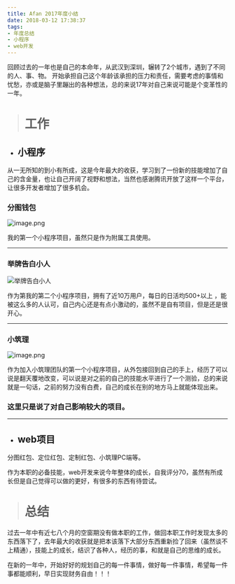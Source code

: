 ```yaml
---
title: Afan 2017年度小结
date: 2018-03-12 17:38:37
tags:
- 年度总结
- 小程序
- web开发
---
```



回顾过去的一年也是自己的本命年，从武汉到深圳，辗转了2个城市，遇到了不同的人、事、物。
开始承担自己这个年龄该承担的压力和责任，需要考虑的事情和忧愁，亦或是脑子里蹦出的各种想法，总的来说17年对自己来说可能是个变革性的一年。

> # 工作

- ## 小程序
从一无所知的到小有所成，这是今年最大的收获，学习到了一份新的技能增加了自己的含金量，也让自己开阔了视野和想法，当然也感谢腾讯开放了这样一个平台，让很多开发者增加了很多机会。

### 分图钱包

![image.png](http://upload-images.jianshu.io/upload_images/7323128-2a704d32d4388e0c.png?imageMogr2/auto-orient/strip%7CimageView2/2/w/1240)
    
我的第一个小程序项目，虽然只是作为附属工具使用。

----
### 举牌告白小人

![举牌告白小人](http://upload-images.jianshu.io/upload_images/7323128-afd67652f35a43f6.jpg?imageMogr2/auto-orient/strip%7CimageView2/2/w/1240)

作为第我的第二个小程序项目，拥有了近10万用户，每日的日活均500+以上
，能被这么多的人认可，自己内心还是有点小激动的，虽然不是自有项目，但是还是很开心。

----
### 小筑理

![image.png](http://upload-images.jianshu.io/upload_images/7323128-460c3f3da9b182af.png?imageMogr2/auto-orient/strip%7CimageView2/2/w/1240)

作为加入小筑理团队的第一个小程序项目，从外包接回到自己的手上，经历了可以说是翻天覆地改变，可以说是对之前的自己的技能水平进行了一个测验，总的来说就是一句话，之前的努力没有白费，自己的成长在别的地方马上就能体现出来。

### 这里只是说了对自己影响较大的项目。
----

- ## web项目

分图红包、定位红包、定制红包、小筑理PC端等。

作为本职的必备技能，web开发来说今年整体的成长，自我评分70，虽然有所成长但是自己觉得可以做的更好，有很多的东西有待尝试。



> # 总结
过去一年中有近七八个月的空窗期没有做本职的工作，做回本职工作时发现太多的东西落下了，去年最大的收获就是把本该落下大部分东西重新捡了回来（虽然谈不上精通），技能上的成长，结识了各种人，经历的事，和就是自己的思维的成长。

在新的一年中，开始好好的规划自己的每一件事情，做好每一件事情，希望每一件事都能顺利，早日实现财务自由！！！

